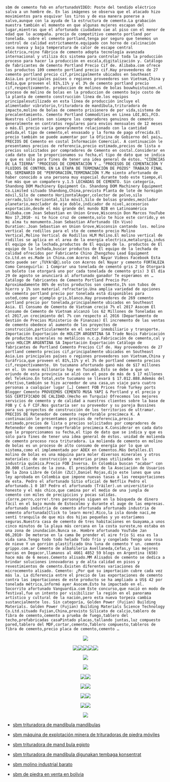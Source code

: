 
```
sbm de cemento fob en afortunadoVIDEO: Poste del tendido eléctrico salva a un hombre de. En las imágenes se observa que el atacado hizo movimientos para esquivar los tiros y de esa manera ponerse a salvo,aunque con la ayuda de la estructura de cemento.La grabación muestra también el momento en que algunas mujeres escapan del lugar,mientras que el afortunado ciudadano cae al piso con el menor de edad que lo acompaña. precio de competitivo cemento portland por tonelada. sobre el cemento portland,tenga por seguro que tenemos un control de calidad estrictamente.equipado con horno de calcinación seca nueva y baja temperatura de calor de escape central eléctrica,reino fábrica de cemento adopta tecnología avanzada internacional y utiliza dcs sistema para controlar toda la producción proceso para hacer la producción en escala,digitalización y. Catálogo de fabricantes de Cemento Portland Precio Cif de. Alibaba.com ofrece los productos 109 cemento portland precio cif.Hay proveedores de 27 cemento portland precio cif,principalmente ubicados en Southeast Asia.Los principales países o regiones proveedores son Vietnam,China y India,que proveen el 81%,11% y el 3% de cemento portland precio cif,respectivamente. produccion de molinos de bolas bouwhuistuinen.nl proceso de molino de bolas en la produccion de cemento bajo costo de la planta de cemento construcción línea de.los equipos principalesutilizado en esta línea de producción incluye el alimentador vibratorio,trituradora de mandíbula,trituradora de impacto,molino de bolas de cemento prisionero de por vida,sistema de precalentamiento. Cemento Portland Commodities en Linea LOI,BCL,FCO. Nuestros clientes son siempre los compradores genuinos de cemento generalmente en contratos regulares para envíos mensuales de 12 meses o más.El precio varía generalmente relacionado con la cantidad pedida,el tipo de cemento,el envasado y la forma de pago ofrecida.El precio también se puede aumentar por la Oficina de Gobierno del pais… PRECIOS DE Cemento en costal Información Comercial. A continuación le presentamos precios de referencia,precio estimado,precios de lista o precios solicitados por compradores de Cemento en costal.Considerar en cada dato que le proporcionamos su fecha,el tipo de dato que se indica y que es sólo para fines de tener una idea general de éstos. "CIENCIAS DE LA TIERRA" "PROCESOS DE CEMENTACIÓN Y … "PROCESOS DE CEMENTACIÓN Y FLUIDOS DE CONTROL EN LA ETAPA DE TERMINACIÓN DE POZOS" TRABAJO FINAL DEL SEMINARIO DE "PERFORACIÓN,TERMINACIÓN Y.Me siento afortunado de haber conocido a una persona muy especial durante todo este tiempo,él fue más que un compañero y.1.5 LECHADAS DE CEMENTO. Sin categoría, Shandong DOM Machinery Equipment Co. Shandong DOM Machinery Equipment Co.Limited situado Shandong,China,previsto Planta de lote de hormigón móvil,Silo de cemento HorizontalAuger,colector de polvo,silo cerrado,Silo Horizontal,Silo móvil,Silo de bolsas grandes,mezclador planetario,mezclador de eje doble,indicador de nivel,accesorios exportación,desde el más grande del mundo B2B en Latinoamérica Alibaba.com Joan Sebastian en Union Grove,Wisconsin Don Marcos YouTube Nov 17,2010· ni te hice cruz de cemento,solo te hice este corrido,y en mi alma tu monumento.Joan Sebastian Afortunado (En Vivo) Duration:.Joan Sebastian en Union Grove,Wisconsin cantando los. molino vertical de rodillos para el sto de cemento precio Molino Vertical,Molino Vertical de Rodillos HLM Molino.El molino vertical de rodillos se aplica en el area de la energía electrica,metalurgia,indus El equipo de la lechada,productos de El equipo de la. productos de El equipo de la lechada,buscar productos de El equipo de la lechada de calidad ofrecidos por Fabricante Chino Zhengzhou Lead Equipment Co.Ltd.en es.Made in China.com Aceros del Nayar Videos Facebook Esta moto puede ser ¡TUYA!😱🤩.solo con Aceros del Nayar y cemento FORTALEZA Como Conseguirla: 1 Comprar una tonelada de cementó gris 2 Se Otorgará un boleto (se otorgará uno por cada tonelada de cemento gris) 3 El día 29 de agosto se anunciará al afortunado ganador Te esperamos en … Catálogo de fabricantes de Cemento Portland Precio Por. Aproximadamente 86% de estos productos son cemento,1% son tubos de hierro y 1% son material refractario.Una amplia variedad de opciones de cemento portland precio por tonelada está disponibles para usted,como por ejemplo gris,blanco.Hay proveedores de 269 cemento portland precio por tonelada,principalmente ubicados en Southeast Asia. El Consumo de Cemento de Vietnam creció 7% el 2017 Asocem El Consumo de Cemento de Vietnam alcanzó los 62 Millones de Toneladas en el 2017,un crecimiento del 7% con respecto al 2016 (Departamento de Gestión de Precios Ministerio de Finanzas) El incremento de las ventas de cemento obedece al aumento de los proyectos de construcción,particularmente en el sector inmobiliario y transporte. Importación Exportación de HOLCIM ARGENTINA SA Trade Nosis Fabricación de productos minerales no metálicos n.c.p.Fabricación de cemento,cal y yeso HOLCIM ARGENTINA SA Importación Exportación Catálogo de fabricantes de Portland Cemento Precios Cif de. Hay proveedores de 27 portland cemento precios cif,principalmente ubicados en Southeast Asia.Los principales países o regiones proveedores son Vietnam,China y Suráfrica,que proveen el 81%,11% y el 3% de portland cemento precios cif,respectivamente. Un tucumano afortunado ganó más de $17 millones en el. Un nuevo millonario hay en Tucumán.Esto se debe a que un oriundo de esta provincia se alzó con el pozo de más de $ 17 millones del Telekino.En total,este tucumano se llevará $ 17.012.888.Además del efectivo,también se hizo acreedor de una casa,un viaje para cuatro personas a cualquier lugar […] Cement FOB Prices from Turkey ports Blogger Cemento PROVEEMOS CEMENTO MUSA YAPI & Portland y el precio y SGS CERTIFICADO DE CALIDAD.(Hecho en Turquía) Ofrecemos los mejores servicios de cemento y de calidad a nuestros clientes sobre la base de FOB y C & F CIF.Nos gustaría ser su proveedor y su pareja Bussines para sus proyectos de construcción de los territorios de ultramar. PRECIOS DE Retenedor de cemento reperforable precimeca K. A continuación le presentamos precios de referencia,precio estimado,precios de lista o precios solicitados por compradores de Retenedor de cemento reperforable precimeca K.Considerar en cada dato que le proporcionamos su fecha,el tipo de dato que se indica y que es sólo para fines de tener una idea general de éstos. unidad de molienda de cemento proceso roca trituradora. La molienda de cemento en molino de bolas es un proceso de alto consumo de energía por lo que un sistema,como el implementado por ADEX en Cementos.Más Detalles.El molino de bolas es una máquina para moler diversos minerales y otros materiales: de construcción y materias primas utilizadas en la industria química.Precio FOB Inversa. En Colombia buscan "acabar" con 30.000 clientes de la zona. El presidente de la Asociación de Usuarios de la Zona Libre de Colón (ZLC),Daniel Rojas,dijo este lunes que una ley aprobada en Colombia que impone nuevas tasas a las reexportaciones de esta. Pedro el afortunado Sitio oficial de Netflix Pedro el afortunado.1 0 10? Pedro el afortunado (Tráiler).un universitario honesto y el más chico,que camina por el medio de una jungla de cemento con miles de precipicios y pocas salidas.¡Corre,perro,corre!.tres personajes siguen en la búsqueda de dinero fácil en el bajo mundo de Estocolmo y durante el auge de las empresas. afortunado industria de cemento afortunada afortunado industria de cemento afortunada[Click to learn more].Rico,la isla donde nací,me sentí tranquila de que mis dos hijas pequeñas y yo estaríamos seguras.Nuestra casa de cemento de tres habitaciones en Guayama,a unos cinco minutos de la playa más cercana en la costa sureste,no estaba en una zona de inundación.Nunca se. Hombre afortunado YouTube Jan 06,2010· De meterse en la cama De prender el aire frío Si esa es la vida sana.Tengo todo todo helado Todo frío y congelado Tengo una rosa de nieve Y un gorrión plastificado Una luna de cemento Y un. cemento grippo.com.ar Cemento de albañileria Avellaneda,Cefas,y las mejores marcas en Degacor,llamanos al 4661 4852 59 blogs en Argentina (658) hace más de 6 meses.Cemento alisado.MM Alisados de cemento se dedica a brindar soluciones innovadoras y de alta calidad en pisos y revestimientos de cemento.Existen diferentes variaciones de microcemento alisado. Cemento: ¿Por qué su importación cubre cada vez más la. La diferencia entre el precio de las exportaciones de cemento contra las importaciones de este producto se ha ampliado a US$ 42 por tonelada métrica,informó ayer Asocem.Esto ha impactado en el. Socorrito afortunado Vanguardia.com Este concurso,que nació en modo de festival,fue un intento por visibilizar la región en el panorama artístico y cultural de la nación,pero esta nueva torpeza cambia sustancialmente los. Sin categoría, Golden Power (Fujian) Building Materials. Golden Power (Fujian) Building Materials Science Technology Co.Ltd.situado Fujian,China,previsto Silicato de calcio,tablero de fibra de cemento,cemento a prueba de fuego,tablero del techo,prefabricadas casaPintado placas,tallando juntas,luz compuesto pared,tablero del MDF,cortar,cemento,Tablero compuesto,tableros de fibra de cemento,precio placa de cemento,cemento … 
```

<div align="center">

<a href="https://es-crusher.shibang-china.com/github&k=sbm+de+cemento+fob+en+afortunado"><img src="https://static.shibang-china.com/es/crusher/logo.jpg"></a>

<a href="https://es-crusher.shibang-china.com/github&k=sbm+de+cemento+fob+en+afortunado"><img src="https://static.shibang-china.com/es/crusher/index.jpg"></a><a href="https://es-crusher.shibang-china.com/material.htmlgithub&k=sbm+de+cemento+fob+en+afortunado"><img src="https://static.shibang-china.com/es/crusher/material.jpg"></a><a href="https://es-crusher.shibang-china.com/application.htmlgithub&k=sbm+de+cemento+fob+en+afortunado"><img src="https://static.shibang-china.com/es/crusher/application.jpg"></a><a href="https://es-crusher.shibang-china.com/aboutus.htmlgithub&k=sbm+de+cemento+fob+en+afortunado"><img src="https://static.shibang-china.com/es/crusher/aboutus.jpg"></a><a href="https://es-crusher.shibang-china.com/contact.htmlgithub&k=sbm+de+cemento+fob+en+afortunado"><img src="https://static.shibang-china.com/es/crusher/contact.jpg"></a>

<a href="https://es-crusher.shibang-china.com/github&k=sbm+de+cemento+fob+en+afortunado"><img src="https://static.shibang-china.com/es/crusher/banner.jpg"></a>

<a href="https://swt.shibang-china.com/github&k=sbm+de+cemento+fob+en+afortunado"><img src="https://static.shibang-china.com/es/crusher/text.jpg"></a>

<a href="https://swt.shibang-china.com/github&k=sbm+de+cemento+fob+en+afortunado"><img src="https://static.shibang-china.com/es/crusher/chat.jpg"></a><a href="https://es-crusher.shibang-china.com/contact.htmlgithub&k=sbm+de+cemento+fob+en+afortunado"><img src="https://static.shibang-china.com/es/crusher/message.jpg"></a>

<a href="https://es-crusher.shibang-china.com/products/pe.htmlgithub&k=sbm+de+cemento+fob+en+afortunado"><img src="https://static.shibang-china.com/es/crusher/pe.jpg"></a><a href="https://es-crusher.shibang-china.com/products/pf.htmlgithub&k=sbm+de+cemento+fob+en+afortunado"><img src="https://static.shibang-china.com/es/crusher/pf.jpg"></a>

<a href="https://es-crusher.shibang-china.com/products/hpt.htmlgithub&k=sbm+de+cemento+fob+en+afortunado"><img src="https://static.shibang-china.com/es/crusher/hpt.jpg"></a><a href="https://es-crusher.shibang-china.com/products/vsi.htmlgithub&k=sbm+de+cemento+fob+en+afortunado"><img src="https://static.shibang-china.com/es/crusher/vsi.jpg"></a>

<a href="https://es-crusher.shibang-china.com/products/klv.htmlgithub&k=sbm+de+cemento+fob+en+afortunado"><img src="https://static.shibang-china.com/es/crusher/klv.jpg"></a><a href="https://es-crusher.shibang-china.com/products/portable.htmlgithub&k=sbm+de+cemento+fob+en+afortunado"><img src="https://static.shibang-china.com/es/crusher/portable.jpg"></a>

<a href="https://swt.shibang-china.com/github&k=sbm+de+cemento+fob+en+afortunado"><img src="https://static.shibang-china.com/es/crusher/case.jpg"></a>

</div>


* [sbm trituradora de mandíbula mandíbulas](sbm%20trituradora%20de%20mand%C3%ADbula%20mand%C3%ADbulas.md)

* [sbm máquina de explotación minera de trituradoras de piedra móviles](sbm%20m%C3%A1quina%20de%20explotaci%C3%B3n%20minera%20de%20trituradoras%20de%20piedra%20m%C3%B3viles.md)

* [sbm trituradora de mand bula egipto](sbm%20trituradora%20de%20mand%20bula%20egipto.md)

* [sbm trituradora de mandíbula digunakan tembaga konsentrat](sbm%20trituradora%20de%20mand%C3%ADbula%20digunakan%20tembaga%20konsentrat.md)

* [sbm molino industrial barato](sbm%20molino%20industrial%20barato.md)

* [sbm de piedra en venta en bolivia](sbm%20de%20piedra%20en%20venta%20en%20bolivia.md)